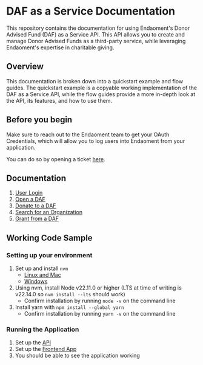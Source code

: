 # DAF as a Service Documentation

This repository contains the documentation for using Endaoment's Donor Advised Fund (DAF) as a Service API.
This API allows you to create and manage Donor Advised Funds as a third-party service, while leveraging Endaoment's expertise in charitable giving.

## Overview

This documentation is broken down into a quickstart example and flow guides.
The quickstart example is a copyable working implementation of the DAF as a Service API, while the flow guides provide a more in-depth look at the API, its features, and how to use them.

## Before you begin
Make sure to reach out to the Endaoment team to get your OAuth Credentials, which will allow you to log users into Endaoment from your application. 

You can do so by opening a ticket [here](https://discord.com/channels/734855436276334746/890622199390699580).

## Documentation

1. [User Login](docs/login-user.md)
2. [Open a DAF](docs/open-daf.md)
3. [Donate to a DAF](docs/donate-to-daf.md)
4. [Search for an Organization](docs/search-for-org.md)
5. [Grant from a DAF](docs/grant-from-daf.md)

## Working Code Sample

### Setting up your environment

1. Set up and install `nvm`
   - [Linux and Mac](https://github.com/nvm-sh/nvm)
   - [Windows](https://github.com/coreybutler/nvm-windows)
2. Using nvm, install Node v22.11.0 or higher (LTS at time of writing is v22.14.0 so `nvm install --lts` should work)
   - Confirm installation by running `node -v` on the command line
3. Install yarn with `npm install --global yarn`
   - Confirm installation by running `yarn -v` on the command line

### Running the Application

1. Set up the [API](./quickstart/backend/README.md)
2. Set up the [Frontend App](./quickstart/frontend/README.md)
3. You should be able to see the application working
